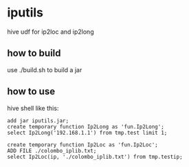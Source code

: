 # iputils
hive udf for ip2loc  and ip2long

## how to build

use ./build.sh to build a jar

## how to use

hive shell like this:
```
add jar iputils.jar;
create temporary function Ip2Long as 'fun.Ip2Long';
select Ip2Long('192.168.1.1') from tmp.test limit 1;

create temporary function Ip2Loc as 'fun.Ip2Loc';
ADD FILE ./colombo_iplib.txt;
select Ip2Loc(ip, './colombo_iplib.txt') from tmp.testip;
```
